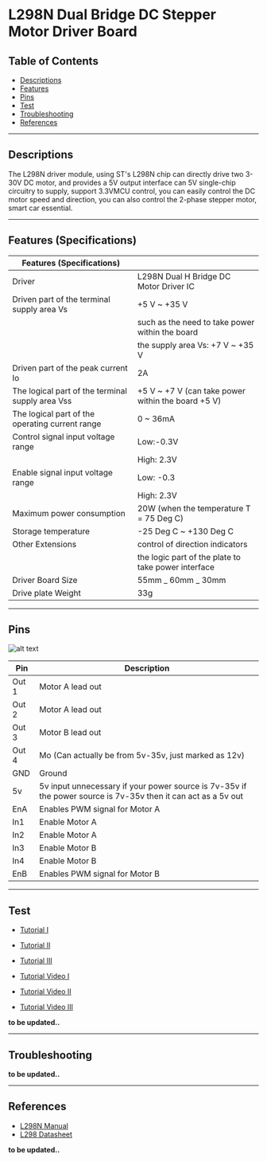 # L298N Dual Bridge DC Stepper Motor Driver Board

## Table of Contents

-   [Descriptions](#descriptions)
-   [Features](#features)
-   [Pins](#pins)
-   [Test](#test-code)
-   [Troubleshooting](#troubleshooting)
-   [References](#references)

---

## Descriptions

The L298N driver module, using ST's L298N chip can directly drive two 3-30V DC motor, and provides a 5V output interface can 5V single-chip circuitry to supply, support 3.3VMCU control, you can easily control the DC motor speed and direction, you can also control the 2-phase stepper motor, smart car essential.

---

## Features (Specifications)

| Features (Specifications)                        |                                                     |
| ------------------------------------------------ | --------------------------------------------------- |
| Driver                                           | L298N Dual H Bridge DC Motor Driver IC              |
| Driven part of the terminal supply area Vs       | +5 V ~ +35 V                                        |
|                                                  | such as the need to take power within the board     |
|                                                  | the supply area Vs: +7 V ~ +35 V                    |
| Driven part of the peak current Io               | 2A                                                  |
| The logical part of the terminal supply area Vss | +5 V ~ +7 V (can take power within the board +5 V)  |
| The logical part of the operating current range  | 0 ~ 36mA                                            |
| Control signal input voltage range               | Low:-0.3V                                           |
|                                                  | High: 2.3V                                          |
| Enable signal input voltage range                | Low: -0.3                                           |
|                                                  | High: 2.3V                                          |
| Maximum power consumption                        | 20W (when the temperature T = 75 Deg C)             |
| Storage temperature                              | -25 Deg C ~ +130 Deg C                              |
| Other Extensions                                 | control of direction indicators                     |
|                                                  | the logic part of the plate to take power interface |
| Driver Board Size                                | 55mm _ 60mm _ 30mm                                  |
| Drive plate Weight                               | 33g                                                 |

---

## Pins

![alt text](https://bit.ly/3rB6dDn 'L298N')

| Pin   | Description                                                                                                   |
| ----- | ------------------------------------------------------------------------------------------------------------- |
| Out 1 | Motor A lead out                                                                                              |
| Out 2 | Motor A lead out                                                                                              |
| Out 3 | Motor B lead out                                                                                              |
| Out 4 | Mo (Can actually be from 5v-35v, just marked as 12v)                                                          |
| GND   | Ground                                                                                                        |
| 5v    | 5v input unnecessary if your power source is 7v-35v if the power source is 7v-35v then it can act as a 5v out |
| EnA   | Enables PWM signal for Motor A                                                                                |
| In1   | Enable Motor A                                                                                                |
| In2   | Enable Motor A                                                                                                |
| In3   | Enable Motor B                                                                                                |
| In4   | Enable Motor B                                                                                                |
| EnB   | Enables PWM signal for Motor B                                                                                |

---

## Test

-   [Tutorial I](https://bit.ly/39sEFKh)
-   [Tutorial II](https://www.instructables.com/Control-DC-and-stepper-motors-with-L298N-Dual-Moto/)
-   [Tutorial III](https://dronebotworkshop.com/dc-motors-l298n-h-bridge/)

-   [Tutorial Video I](https://youtu.be/I7IFsQ4tQU8)
-   [Tutorial Video II](https://youtu.be/dyjo_ggEtVU)
-   [Tutorial Video III](https://youtu.be/Ey4xoG970Go)

**to be updated..**

---

## Troubleshooting

**to be updated..**

---

## References

-   [L298N Manual](https://bit.ly/3flXjHr)
-   [L298 Datasheet](https://bit.ly/3u1pxLJ)

**to be updated..**

